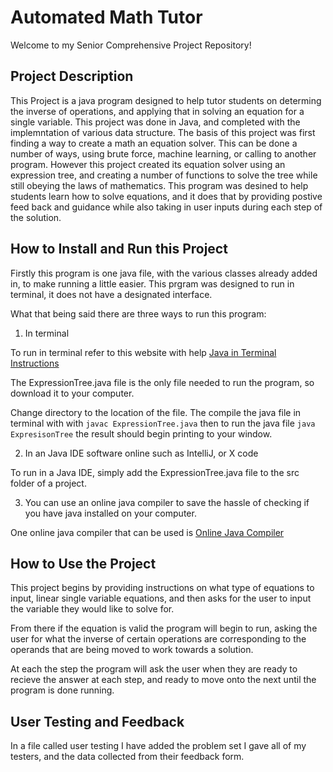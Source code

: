 # Automated Math Tutor

Welcome to my Senior Comprehensive Project Repository!

## Project Description
This Project is a java program designed to help tutor students on determing the inverse of operations, and applying that in solving an equation for a single variable. This project was done in Java, and completed with the implemntation of various data structure. The basis of this project was first finding a way to create a math an equation solver. This can be done a number of ways, using brute force, machine learning, or calling to another program. However this project created its equation solver using an expression tree, and creating a number of functions to solve the tree while still obeying the laws of mathematics. This program was desined to help students learn how to solve equations, and it does that by providing postive feed back and guidance while also taking in user inputs during each step of the solution. 

## How to Install and Run this Project
Firstly this program is one java file, with the various classes already added in, to make running a little easier. This prgram was designed to run in terminal, it does not have a designated interface. 


What that being said there are three ways to run this program:  

1. In terminal 

To run in terminal refer to this website with help [Java in Terminal Instructions](https://www.tutorialspoint.com/How-to-run-a-java-program)

The ExpressionTree.java file is the only file needed to run the program, so download it to your computer. 

Change directory to the location of the file. The compile the java file in terminal with with `javac ExpressionTree.java` then to run the java file `java ExpresisonTree` the result should begin printing to your window.

2. In an Java IDE software online such as IntelliJ, or X code

To run in a Java IDE, simply add the ExpressionTree.java file to the src folder of a project.

3. You can use an online java compiler to save the hassle of checking if you have java installed on your computer.

One online java compiler that can be used is [Online Java Compiler](https://www.online-java.com/)

## How to Use the Project
This project begins by providing instructions on what type of equations to input, linear single variable equations, and then asks for the user to input the variable they would like to solve for. 

From there if the equation is valid the program will begin to run, asking the user for what the inverse of certain operations are corresponding to the operands that are being moved to work towards a solution. 

At each the step the program will ask the user when they are ready to recieve the answer at each step, and ready to move onto the next until the program is done running. 

## User Testing and Feedback 

In a file called user testing I have added the problem set I gave all of my testers, and the data collected from their feedback form. 
